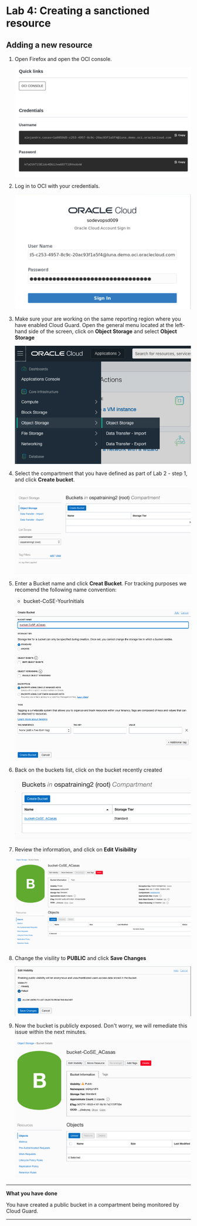 # Lab 4: Creating a sanctioned resource

## Adding a new resource


1. Open Firefox and open the OCI console.

    ![](./images/luna_credentials.png)

2. Log in to OCI with your credentials.

    ![](./images/luna_credentials_2.png)

3. Make sure your are working on the same reporting region where you have enabled Cloud Guard. Open the general menu located at the left-hand side of the screen, click on **Object Storage** and select **Object Storage**
   
   ![](./images/b1.png)

4. Select the compartment that you have defined as part of Lab 2 - step 1, and click **Create bucket**. 
   
   ![](./images/b2.png)


5. Enter a Bucket name and click **Creat Bucket**. For tracking purposes we recomend the following name convention:
   
    * bucket-CoSE-YourInitials 
  
    ![](./images/b3.png)

6. Back on the buckets list, click on the bucket recently created
   
    ![](./images/b4.png)

7. Review the information, and click on **Edit Visibility**
      
    ![](./images/b5.png)

8.  Change the visility to **PUBLIC** and click **Save Changes**
    
    ![](./images/b6.png)

9.  Now the bucket is publicly exposed. Don't worry, we will remediate this issue within the next minutes.

    ![](./images/b7.png)

******

**What you have done**

You have created a public bucket in a compartment being monitored by Cloud Guard.

******